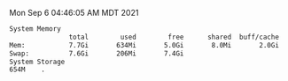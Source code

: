 Mon Sep  6 04:46:05 AM MDT 2021
```bash
System Memory
               total        used        free      shared  buff/cache   available
Mem:           7.7Gi       634Mi       5.0Gi       8.0Mi       2.0Gi       6.7Gi
Swap:          7.6Gi       206Mi       7.4Gi
System Storage
654M	.
```
